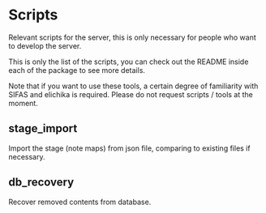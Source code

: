 # Scripts
Relevant scripts for the server, this is only necessary for people who want to develop the server.

This is only the list of the scripts, you can check out the README inside each of the package to see more details.

Note that if you want to use these tools, a certain degree of familiarity with SIFAS and elichika is required. Please do not request scripts / tools at the moment. 


## stage_import
Import the stage (note maps) from json file, comparing to existing files if necessary.

## db_recovery
Recover removed contents from database.
